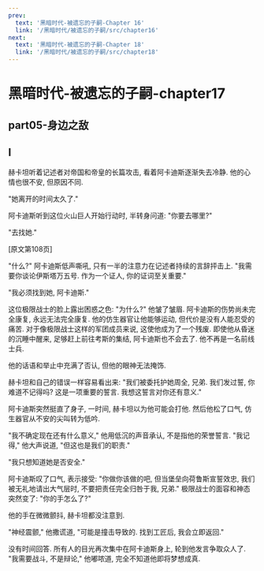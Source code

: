 ```yaml
---
prev:
  text: '黑暗时代-被遗忘的子嗣-Chapter 16'
  link: '/黑暗时代/被遗忘的子嗣/src/chapter16'
next:
  text: '黑暗时代-被遗忘的子嗣-Chapter 18'
  link: '/黑暗时代/被遗忘的子嗣/src/chapter18'
---
```


# 黑暗时代-被遗忘的子嗣-chapter17

## part05-身边之敌

## I

赫卡坦听着记述者对帝国和帝皇的长篇攻击, 看着阿卡迪斯逐渐失去冷静. 他的心情也很不安, 但原因不同.

"她离开的时间太久了."

阿卡迪斯听到这位火山巨人开始行动时, 半转身问道: "你要去哪里?"

"去找她."

[原文第108页]

"什么?" 阿卡迪斯低声嘶吼, 只有一半的注意力在记述者持续的言辞抨击上. "我需要你谈论伊斯塔万五号. 作为一个证人, 你的证词至关重要."

"我必须找到她, 阿卡迪斯."

这位极限战士的脸上露出困惑之色: "为什么?" 他皱了皱眉. 阿卡迪斯的伤势尚未完全康复, 永远无法完全康复. 他的仿生器官让他能够运动, 但代价是没有人能忍受的痛苦. 对于像极限战士这样的军团成员来说, 这使他成为了一个残废. 即使他从昏迷的沉睡中醒来, 足够赶上前往考斯的集结, 阿卡迪斯也不会去了. 他不再是一名前线士兵.

他的话语和举止中充满了否认, 但他的眼神无法掩饰.

赫卡坦和自己的错误一样容易看出来: "我们被委托护她周全, 兄弟. 我们发过誓, 你难道不记得吗? 这是一项重要的誓言. 我想这誓言对你还有意义."

阿卡迪斯突然挺直了身子, 一时间, 赫卡坦以为他可能会打他. 然后他松了口气, 仿生器官从不安的尖叫转为低吟.

"我不确定现在还有什么意义," 他用低沉的声音承认, 不是指他的荣誉誓言. "我记得," 他大声说道, "但这也是我们的职责."

"我只想知道她是否安全."

阿卡迪斯叹了口气, 表示接受: "你做你该做的吧, 但当堡垒向荷鲁斯宣誓效忠, 我们被无礼地请出大气层时, 不要把责任完全归咎于我, 兄弟." 极限战士的面容和神态突然变了: "你的手怎么了?"

他的手在微微颤抖, 赫卡坦都没注意到.

"神经震颤," 他撒谎道, "可能是撞击导致的. 找到工匠后, 我会立即返回."

没有时间回答. 所有人的目光再次集中在阿卡迪斯身上, 轮到他发言争取众人了. "我需要战斗, 不是辩论," 他嘟哝道, 完全不知道他即将梦想成真.
